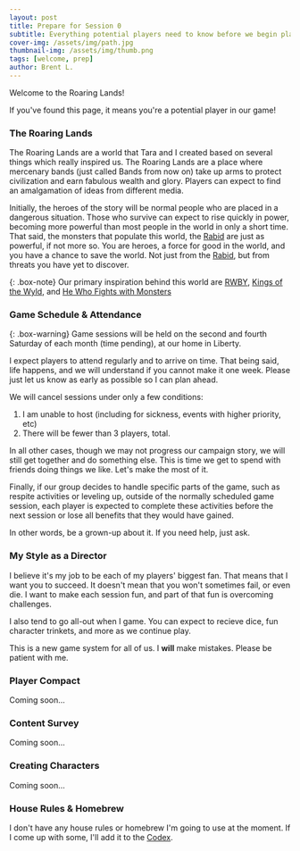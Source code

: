 ```yaml
---
layout: post
title: Prepare for Session 0
subtitle: Everything potential players need to know before we begin play!
cover-img: /assets/img/path.jpg
thumbnail-img: /assets/img/thumb.png
tags: [welcome, prep]
author: Brent L.
---
```


Welcome to the Roaring Lands!

If you've found this page, it means you're a potential player in our game!

### The Roaring Lands
The Roaring Lands are a world that Tara and I created based on several things which really inspired us. The Roaring Lands are a place where mercenary bands (just called Bands from now on) take up arms to protect civilization and earn fabulous wealth and glory. Players can expect to find an amalgamation of ideas from different media.

Initially, the heroes of the story will be normal people who are placed in a dangerous situation. Those who survive can expect to rise quickly in power, becoming more powerful than most people in the world in only a short time. That said, the monsters that populate this world, the [Rabid](/codex/the-rabid) are just as powerful, if not more so. You are heroes, a force for good in the world, and you have a chance to save the world. Not just from the [Rabid](/codex/the-rabid), but from threats you have yet to discover.

{: .box-note}
Our primary inspiration behind this world are [RWBY](https://en.wikipedia.org/wiki/RWBY), [Kings of the Wyld](https://en.wikipedia.org/wiki/Kings_of_the_Wyld), and [He Who Fights with Monsters](https://hewhofightswithmonsters.com/)

### Game Schedule & Attendance

{: .box-warning}
Game sessions will be held on the second and fourth Saturday of each month (time pending), at our home in Liberty.

I expect players to attend regularly and to arrive on time. That being said, life happens, and we will understand if you cannot make it one week. Please just let us know as early as possible so I can plan ahead.

We will cancel sessions under only a few conditions:
1. I am unable to host (including for sickness, events with higher priority, etc)
1. There will be fewer than 3 players, total.

In all other cases, though we may not progress our campaign story, we will still get together and do something else. This is time we get to spend with friends doing things we like. Let's make the most of it.

Finally, if our group decides to handle specific parts of the game, such as respite activities or leveling up, outside of the normally scheduled game session, each player is expected to complete these activities before the next session or lose all benefits that they would have gained.

In other words, be a grown-up about it. If you need help, just ask.

### My Style as a Director
I believe it's my job to be each of my players' biggest fan. That means that I want you to succeed. It doesn't mean that you won't sometimes fail, or even die. I want to make each session fun, and part of that fun is overcoming challenges.

I also tend to go all-out when I game. You can expect to recieve dice, fun character trinkets, and more as we continue play.

This is a new game system for all of us. I **will** make mistakes. Please be patient with me.

### Player Compact
Coming soon...


### Content Survey
Coming soon...


### Creating Characters
Coming soon...


### House Rules & Homebrew
I don't have any house rules or homebrew I'm going to use at the moment. If I come up with some, I'll add it to the [Codex](/codex).
